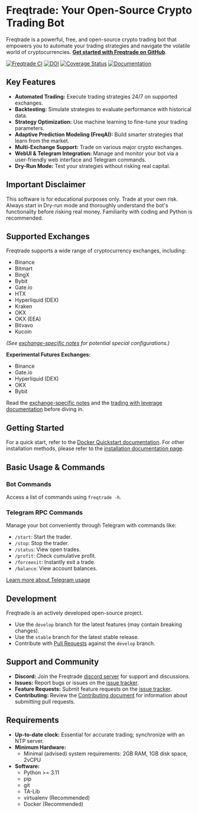 # Freqtrade: Your Open-Source Crypto Trading Bot

Freqtrade is a powerful, free, and open-source crypto trading bot that empowers you to automate your trading strategies and navigate the volatile world of cryptocurrencies. [**Get started with Freqtrade on GitHub**](https://github.com/freqtrade/freqtrade).

[![Freqtrade CI](https://github.com/freqtrade/freqtrade/actions/workflows/ci.yml/badge.svg?branch=develop)](https://github.com/freqtrade/freqtrade/actions/)
[![DOI](https://joss.theoj.org/papers/10.21105/joss.04864/status.svg)](https://doi.org/10.21105/joss.04864)
[![Coverage Status](https://coveralls.io/repos/github/freqtrade/freqtrade/badge.svg?branch=develop&service=github)](https://coveralls.io/github/freqtrade/freqtrade?branch=develop)
[![Documentation](https://readthedocs.org/projects/freqtrade/badge/)](https://www.freqtrade.io)

## Key Features

*   **Automated Trading:** Execute trading strategies 24/7 on supported exchanges.
*   **Backtesting:** Simulate strategies to evaluate performance with historical data.
*   **Strategy Optimization:** Use machine learning to fine-tune your trading parameters.
*   **Adaptive Prediction Modeling (FreqAI):** Build smarter strategies that learn from the market.
*   **Multi-Exchange Support:** Trade on various major crypto exchanges.
*   **WebUI & Telegram Integration:** Manage and monitor your bot via a user-friendly web interface and Telegram commands.
*   **Dry-Run Mode:** Test your strategies without risking real capital.

## Important Disclaimer

This software is for educational purposes only. Trade at your own risk. Always start in Dry-run mode and thoroughly understand the bot's functionality before risking real money. Familiarity with coding and Python is recommended.

## Supported Exchanges

Freqtrade supports a wide range of cryptocurrency exchanges, including:

*   Binance
*   Bitmart
*   BingX
*   Bybit
*   Gate.io
*   HTX
*   Hyperliquid (DEX)
*   Kraken
*   OKX
*   OKX (EEA)
*   Bitvavo
*   Kucoin

*(See [exchange-specific notes](docs/exchanges.md) for potential special configurations.)*

**Experimental Futures Exchanges:**

*   Binance
*   Gate.io
*   Hyperliquid (DEX)
*   OKX
*   Bybit

Read the [exchange-specific notes](docs/exchanges.md) and the [trading with leverage documentation](docs/leverage.md) before diving in.

## Getting Started

For a quick start, refer to the [Docker Quickstart documentation](https://www.freqtrade.io/en/stable/docker_quickstart/).
For other installation methods, please refer to the [installation documentation page](https://www.freqtrade.io/en/stable/installation/).

## Basic Usage & Commands

### Bot Commands

Access a list of commands using `freqtrade -h`.

### Telegram RPC Commands

Manage your bot conveniently through Telegram with commands like:

*   `/start`: Start the trader.
*   `/stop`: Stop the trader.
*   `/status`: View open trades.
*   `/profit`: Check cumulative profit.
*   `/forceexit`: Instantly exit a trade.
*   `/balance`: View account balances.

[Learn more about Telegram usage](https://www.freqtrade.io/en/latest/telegram-usage/)

## Development

Freqtrade is an actively developed open-source project.
*   Use the `develop` branch for the latest features (may contain breaking changes).
*   Use the `stable` branch for the latest stable release.
*   Contribute with [Pull Requests](https://github.com/freqtrade/freqtrade/pulls) against the `develop` branch.

## Support and Community

*   **Discord:** Join the Freqtrade [discord server](https://discord.gg/p7nuUNVfP7) for support and discussions.
*   **Issues:** Report bugs or issues on the [issue tracker](https://github.com/freqtrade/freqtrade/issues?q=is%3Aissue).
*   **Feature Requests:** Submit feature requests on the [issue tracker](https://github.com/freqtrade/freqtrade/issues/new/choose).
*   **Contributing:** Review the [Contributing document](https://github.com/freqtrade/freqtrade/blob/develop/CONTRIBUTING.md) for information about submitting pull requests.

## Requirements

*   **Up-to-date clock:** Essential for accurate trading; synchronize with an NTP server.
*   **Minimum Hardware:**
    *   Minimal (advised) system requirements: 2GB RAM, 1GB disk space, 2vCPU
*   **Software:**
    *   Python >= 3.11
    *   pip
    *   git
    *   TA-Lib
    *   virtualenv (Recommended)
    *   Docker (Recommended)